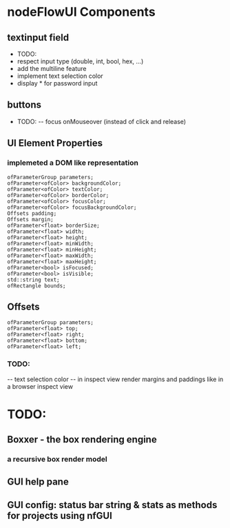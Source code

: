 
# nodeFlowUI Components

## textinput field
- TODO:
- respect input type (double, int, bool, hex, ...)
- add the multiline feature
- implement text selection color
- display * for password input

## buttons
- TODO:
-- focus onMouseover (instead of click and release)


## UI Element Properties
### implemeted a DOM like representation
```
ofParameterGroup parameters;
ofParameter<ofColor> backgroundColor;
ofParameter<ofColor> textColor;
ofParameter<ofColor> borderColor;
ofParameter<ofColor> focusColor;
ofParameter<ofColor> focusBackgroundColor;
Offsets padding;
Offsets margin;
ofParameter<float> borderSize;
ofParameter<float> width;
ofParameter<float> height;
ofParameter<float> minWidth;
ofParameter<float> minHeight;
ofParameter<float> maxWidth;
ofParameter<float> maxHeight;
ofParameter<bool> isFocused;
ofParameter<bool> isVisible;
std::string text;
ofRectangle bounds;
```

## Offsets
```
ofParameterGroup parameters;
ofParameter<float> top;
ofParameter<float> right;
ofParameter<float> bottom;
ofParameter<float> left;
```

### TODO:
-- text selection color
-- in inspect view render margins and paddings like in a browser inspect view

# TODO:

## Boxxer - the box rendering engine
### a recursive box render model

## GUI help pane
## GUI config: status bar string & stats as methods for projects using nfGUI


